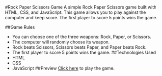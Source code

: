 #Rock Paper Scissors Game
A simple Rock Paper Scissors game built with HTML, CSS, and JavaScript. This game allows you to play against the computer and keep score. 
The first player to score 5 points wins the game.

##Game Rules
- You can choose one of the three weapons: Rock, Paper, or Scissors.
- The computer will randomly choose its weapon.
- Rock beats Scissors, Scissors beats Paper, and Paper beats Rock.
- The first player to score 5 points wins the game.
##Technologies Used
- HTML
- CSS
- JavaScript
##Preview
[Click here](https://jetrca92.github.io/rock-paper-scissors/) to play the game.
